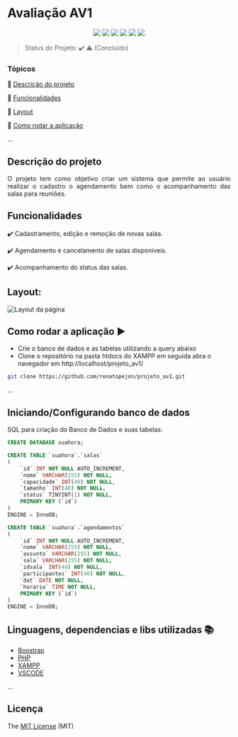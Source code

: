 # Avaliação AV1

<p align="center">
  <img src="https://img.shields.io/static/v1?label=CSS&message=v3.0&color=blue&style=for-the-badge"/>
  <img src="https://img.shields.io/static/v1?label=MariaDB&message=v10.4.32&color=darkblue&style=for-the-badge"/>
  <img src="http://img.shields.io/static/v1?label=License&message=MIT&color=green&style=for-the-badge"/>
  <img src="http://img.shields.io/static/v1?label=HTML5&message=v5.3&color= orange&style=for-the-badge"/>
  <img src="http://img.shields.io/static/v1?label=PHP&message=v8.2.12&color=red&style=for-the-badge"/>
   <img src="http://img.shields.io/static/v1?label=STATUS&message=CONCLUIDO&color=GREEN&style=for-the-badge"/>
</p>

> Status do Projeto: :heavy_check_mark: :warning: (Concluído)

### Tópicos 

:small_blue_diamond: [Descrição do projeto](#descrição-do-projeto)

:small_blue_diamond: [Funcionalidades](#funcionalidades)

:small_blue_diamond: [Layout](#layout)

:small_blue_diamond: [Como rodar a aplicação](#como-rodar-a-aplicação-arrow_forward)

... 


## Descrição do projeto 

<p align="justify">
  O projeto tem como objetivo criar um sistema que permite  ao usuário realizar o cadastro o agendamento bem como  o acompanhamento das salas para reuniões. 
</p>

## Funcionalidades

:heavy_check_mark: Cadastramento, edição e remoção de novas salas.

:heavy_check_mark: Agendamento e cancelamento de salas disponiveis.

:heavy_check_mark: Acompanhamento do status das salas.
  
## Layout:

![Layout da página](https://i.imgur.com/d2jDUud.png)


## Como rodar a aplicação :arrow_forward:

- Crie o banco de dados e as tabelas utilizando a query abaixo
- Clone o repositório na pasta htdocs do XAMPP em seguida abra o navegador em http://localhost/projeto_av1/

```bash
git clone https://github.com/renatopejon/projeto_av1.git
```

... 

## Iniciando/Configurando banco de dados

SQL para criação do Banco de Dados e suas tabelas:
```sql
CREATE DATABASE suahora;

CREATE TABLE `suahora`.`salas`
(
    `id` INT NOT NULL AUTO_INCREMENT,
    `nome` VARCHAR(255) NOT NULL,
    `capacidade` INT(40) NOT NULL,
    `tamanho` INT(40) NOT NULL,
    `status` TINYINT(1) NOT NULL,
    PRIMARY KEY (`id`)
)
ENGINE = InnoDB;

CREATE TABLE `suahora`.`agendamentos`
(
    `id` INT NOT NULL AUTO_INCREMENT,
    `nome` VARCHAR(255) NOT NULL,
    `assunto` VARCHAR(255) NOT NULL,
    `sala` VARCHAR(255) NOT NULL,
    `idsala` INT(40) NOT NULL,
    `participantes` INT(40) NOT NULL,
    `dat` DATE NOT NULL,
    `horario` TIME NOT NULL,
    PRIMARY KEY (`id`)
)
ENGINE = InnoDB;
```
## Linguagens, dependencias e libs utilizadas :books:

- [Boostrap](https://getbootstrap.com/)
- [PHP](https://www.php.net/)
- [XAMPP](https://www.apachefriends.org/pt_br/index.html)
- [VSCODE](https://code.visualstudio.com/)

...

## Licença 

The [MIT License]() (MIT)
